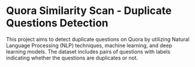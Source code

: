 # Quora Similarity Scan - Duplicate Questions Detection

This project aims to detect duplicate questions on Quora by utilizing Natural Language Processing (NLP) techniques, machine learning, and deep learning models. The dataset includes pairs of questions with labels indicating whether the questions are duplicates or not.

